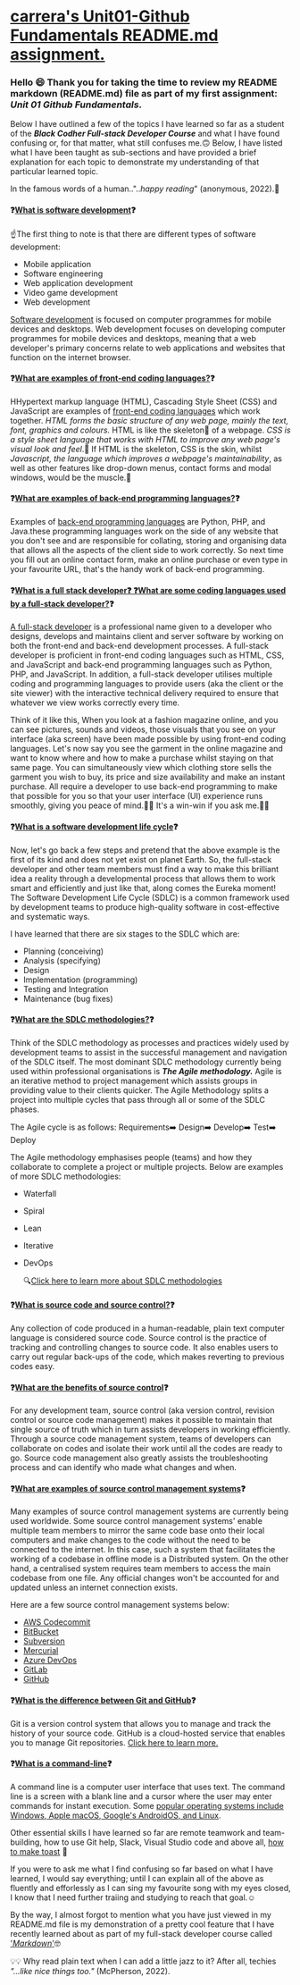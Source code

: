 # <u>carrera's Unit01-Github Fundamentals README.md assignment.</u>

### Hello 😄 Thank you for taking the time to review my README markdown (README.md) file as part of my first assignment: **_Unit 01 Github Fundamentals_**.

Below I have outlined a few of the topics I have learned so far as a student of the **_Black Codher Full-stack Developer Course_** and what I have found confusing or, for that matter, what still confuses me.🙃
Below, I have listed what I have been taught as sub-sections and have provided a brief explanation for each topic to demonstrate my understanding of that particular learned topic.

In the famous words of a human..".._happy reading_" (anonymous, 2022).📖

#### ❓<u>What is software development</u>❓

☝️The first thing to note is that there are different types of software development:

- Mobile application
- Software engineering
- Web application development
- Video game development
- Web development

[Software development](https://en.wikipedia.org/wiki/Software_development) is focused on computer programmes for mobile devices and desktops. Web development focuses on developing computer programmes for mobile devices and desktops, meaning that a web developer's primary concerns relate to web applications and websites that function on the internet browser.

#### ❓<u>What are examples of front-end coding languages?</u>❓

HHypertext markup language (HTML), Cascading Style Sheet (CSS) and JavaScript are examples of [front-end coding languages](https://blog.hubspot.com/marketing/web-design-html-css-javascript#:~:text=HTML%2C%20CSS%2C%20%26%20JavaScript%3A%20A%20Tutorial&text=HTML%20provides%20the%20basic%20structure,the%20behavior%20of%20different%20elements.) which work together. _HTML forms the basic structure of any web page, mainly the text, font, graphics and colours._ HTML is like the skeleton🦴 of a webpage. _CSS is a style sheet language that works with HTML to improve any web page's visual look and feel_.🎨 If HTML is the skeleton, CSS is the skin, whilst _Javascript, the language which improves a webpage's maintainability_, as well as other features like drop-down menus, contact forms and modal windows, would be the muscle.🦾

#### ❓<u>What are examples of back-end programming languages?</u>❓

Examples of [back-end programming languages](https://sagaratechnology.medium.com/what-languages-are-used-for-back-end-development-71a8a10c135c) are Python, PHP, and Java.these programming languages work on the side of any website that you don't see and are responsible for collating, storing and organising data that allows all the aspects of the client side to work correctly. So next time you fill out an online contact form, make an online purchase or even type in your favourite URL, that's the handy work of back-end programming.

#### ❓<u>What is a full stack developer❓ ❓What are some coding languages used by a full-stack developer?</u>❓

[A full-stack developer](https://www.w3schools.com/whatis/whatis_fullstack.asp) is a professional name given to a developer who designs, develops and maintains client and server software by working on both the front-end and back-end development processes. A full-stack developer is proficient in front-end coding languages such as HTML, CSS, and JavaScript and back-end programming languages such as Python, PHP, and JavaScript. In addition, a full-stack developer utilises multiple coding and programming languages to provide users (aka the client or the site viewer) with the interactive technical delivery required to ensure that whatever we view works correctly every time.

Think of it like this, When you look at a fashion magazine online, and you can see pictures, sounds and videos, those visuals that you see on your interface (aka screen) have been made possible by using front-end coding languages. Let's now say you see the garment in the online magazine and want to know where and how to make a purchase whilst staying on that same page. You can simultaneously view which clothing store sells the garment you wish to buy, its price and size availability and make an instant purchase. All require a developer to use back-end programming to make that possible for you so that your user interface (UI) experience runs smoothly, giving you peace of mind.🧘‍♀️ It's a win-win if you ask me.🤜🤛

#### ❓<u>What is a software development life cycle</u>❓

Now, let's go back a few steps and pretend that the above example is the first of its kind and does not yet exist on planet Earth. So, the full-stack developer and other team members must find a way to make this brilliant idea a reality through a developmental process that allows them to work smart and efficiently and just like that, along comes the Eureka moment! The Software Development Life Cycle (SDLC) is a common framework used by development teams to produce high-quality software in cost-effective and systematic ways.

I have learned that there are six stages to the SDLC which are:

- Planning (conceiving)
- Analysis (specifying)
- Design
- Implementation (programming)
- Testing and Integration
- Maintenance (bug fixes)

#### ❓<u>What are the SDLC methodologies?</u>❓

Think of the SDLC methodology as processes and practices widely used by development teams to assist in the successful management and navigation of the SDLC itself. The most dominant SDLC methodology currently being used within professional organisations is **_The Agile methodology._**
Agile is an iterative method to project management which assists groups in providing value to their clients quicker. The Agile Methodology splits a project into multiple cycles that pass through all or some of the SDLC phases.

The Agile cycle is as follows: Requirements➡️ Design➡️ Develop➡️ Test➡️ Deploy

The Agile methodology emphasises people (teams) and how they collaborate to complete a project or multiple projects. Below are examples of more SDLC methodologies:

- Waterfall
- Spiral
- Lean
- Iterative
- DevOps

  🔍[Click here to learn more about SDLC methodologies](https://www.freecodecamp.org/news/get-a-basic-understanding-of-the-life-cycles-of-software-development/)

#### ❓<u>What is source code and source control?</u>❓

Any collection of code produced in a human-readable, plain text computer language is considered source code.
Source control is the practice of tracking and controlling changes to source code. It also enables users to carry out regular back-ups of the code, which makes reverting to previous codes easy.

#### ❓<u>What are the benefits of source control</u>❓

For any development team, source control (aka version control, revision control or source code management) makes it possible to maintain that single source of truth which in turn assists developers in working efficiently. Through a source code management system, teams of developers can collaborate on codes and isolate their work until all the codes are ready to go. Source code management also greatly assists the troubleshooting process and can identify who made what changes and when.

#### ❓<u>What are examples of source control management systems</u>❓

Many examples of source control management systems are currently being used worldwide. Some source control management systems' enable multiple team members to mirror the same code base onto their local computers and make changes to the code without the need to be connected to the internet. In this case, such a system that facilitates the working of a codebase in offline mode is a Distributed system. On the other hand, a centralised system requires team members to access the main codebase from one file. Any official changes won't be accounted for and updated unless an internet connection exists.

Here are a few source control management systems below:

- [AWS Codecommit](https://docs.aws.amazon.com/codecommit/latest/userguide/welcome.html)
- [BitBucket](https://bitbucket.org/product/guides/getting-started/overview#a-brief-overview-of-bitbucket)
- [Subversion](https://subversion.apache.org/features.html)
- [Mercurial](https://www.mercurial-scm.org/about)
- [Azure DevOps](https://docs.microsoft.com/en-us/azure/devops/user-guide/what-is-azure-devops?toc=%2Fazure%2Fdevops%2Fget-started%2Ftoc.json&bc=%2Fazure%2Fdevops%2Fget-started%2Fbreadcrumb%2Ftoc.json&view=azure-devops)
- [GitLab](https://about.gitlab.com/why-gitlab/)
- [GitHub](https://www.youtube.com/watch?v=w3jLJU7DT5E&feature=youtu.be)

#### ❓<u>What is the difference between Git and GitHub</u>❓

Git is a version control system that allows you to manage and track the history of your source code. GitHub is a cloud-hosted service that enables you to manage Git repositories.
[Click here to learn more.](<(https://docs.github.com/en/github/getting-started-with-github/git-and-github-learning-resources)>)

#### ❓<u>What is a command-line</u>❓

A command line is a computer user interface that uses text. The command line is a screen with a blank line and a cursor where the user may enter commands for instant execution. Some [popular operating systems include Windows, Apple macOS, Google's AndroidOS, and Linux](https://www.wgu.edu/blog/5-most-popular-operating-systems1910.html#close).

Other essential skills I have learned so far are remote teamwork and team-building, how to use Git help, Slack, Visual Studio code and above all, [how to make toast](https://www.ted.com/talks/tom_wujec_got_a_wicked_problem_first_tell_me_how_you_make_toast?language=en) 🍞

If you were to ask me what I find confusing so far based on what I have learned, I would say everything; until I can explain all of the above as fluently and efforlessly as I can sing my favourite song with my eyes closed, I know that I need further traiing and studying to reach that goal.☺️

By the way, I almost forgot to mention what you have just viewed in my README.md file is my demonstration of a pretty cool feature that I have recently learned about as part of my full-stack developer course called ['_Markdown_'](https://www.markdownguide.org/getting-started/)🤓

💡💡 Why read plain text when I can add a little jazz to it? After all, techies _"...like nice things too."_ (McPherson, 2022).
